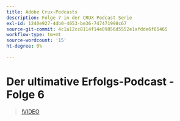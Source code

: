 ```yaml
---
title: Adobe Crux-Podcasts
description: Folge 7 in der CRUX Podcast Serie
exl-id: 1240e927-4db0-4053-be36-747471998c67
source-git-commit: 4c1a12cc8114f14e09856d5552e1afdde6f85465
workflow-type: tm+mt
source-wordcount: '15'
ht-degree: 0%

---
```


# Der ultimative Erfolgs-Podcast - Folge 6

>[!VIDEO](https://video.tv.adobe.com/v/3429332?quality=12learn=on)
